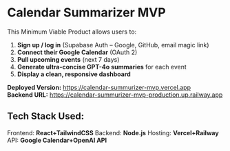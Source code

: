 # Calendar Summarizer MVP
This Minimum Viable Product allows users to:
1. **Sign up / log in** (Supabase Auth – Google, GitHub, email magic link)
2. **Connect their Google Calendar** (OAuth 2)
3. **Pull upcoming events** (next 7 days)
4. **Generate ultra-concise GPT-4o summaries** for each event
5. **Display a clean, responsive dashboard** 

**Deployed Version:** <https://calendar-summurizer-mvp.vercel.app>  
**Backend URL:** <https://calendar-summurizer-mvp-production.up.railway.app>

## Tech Stack Used:
Frontend: **React+TailwindCSS**
Backend: **Node.js**
Hosting: **Vercel+Railway**
API: **Google Calendar+OpenAI API**

